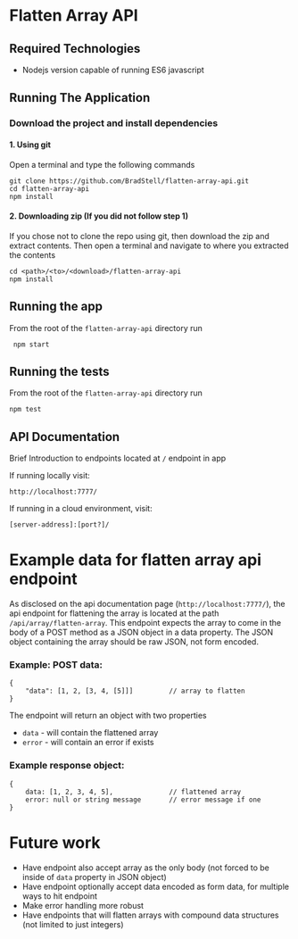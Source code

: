 # Flatten Array API

## Required Technologies
 * Nodejs version capable of running ES6 javascript

## Running The Application
### Download the project and install dependencies
#### 1. Using git
Open a terminal and type the following commands
```
git clone https://github.com/BradStell/flatten-array-api.git
cd flatten-array-api
npm install
```
#### 2. Downloading zip  (If you did not follow step 1)
If you chose not to clone the repo using git, then download the zip and extract contents. Then open a terminal and navigate to where you extracted the contents
```
cd <path>/<to>/<download>/flatten-array-api
npm install
```

## Running the app
From the root of the `flatten-array-api` directory run
```
 npm start
```

## Running the tests
From the root of the `flatten-array-api` directory run
```
npm test
```

## API Documentation
Brief Introduction to endpoints located at `/` endpoint in app

If running locally visit:
```
http://localhost:7777/
```

If running in a cloud environment, visit:
```
[server-address]:[port?]/
```

# Example data for flatten array api endpoint
As disclosed on the api documentation page (`http://localhost:7777/`), the api endpoint for flattening the array is located at the path `/api/array/flatten-array`. This endpoint expects the array to come in the body of a POST method as a JSON object in a data property. The JSON object containing the array should be raw JSON, not form encoded. 
### Example: POST data:
```
{
    "data": [1, 2, [3, 4, [5]]]         // array to flatten
}
```

The endpoint will return an object with two properties  
  * `data` - will contain the flattened array
  * `error` - will contain an error if exists
### Example response object:
```
{
    data: [1, 2, 3, 4, 5],              // flattened array
    error: null or string message       // error message if one
}
```

# Future work
  * Have endpoint also accept array as the only body (not forced to be inside of `data` property in JSON object)
  * Have endpoint optionally accept data encoded as form data, for multiple ways to hit endpoint
  * Make error handling more robust
  * Have endpoints that will flatten arrays with compound data structures (not limited to just integers)
